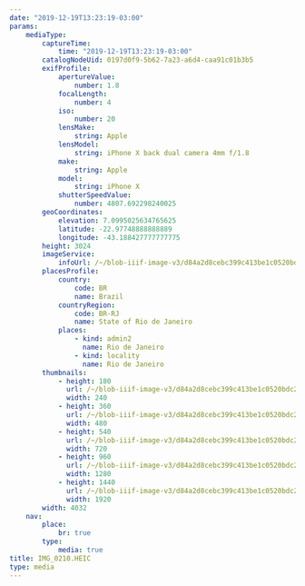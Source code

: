 ```yaml
---
date: "2019-12-19T13:23:19-03:00"
params:
    mediaType:
        captureTime:
            time: "2019-12-19T13:23:19-03:00"
        catalogNodeUid: 0197d0f9-5b62-7a23-a6d4-caa91c01b3b5
        exifProfile:
            apertureValue:
                number: 1.8
            focalLength:
                number: 4
            iso:
                number: 20
            lensMake:
                string: Apple
            lensModel:
                string: iPhone X back dual camera 4mm f/1.8
            make:
                string: Apple
            model:
                string: iPhone X
            shutterSpeedValue:
                number: 4807.692298240025
        geoCoordinates:
            elevation: 7.0995025634765625
            latitude: -22.97748888888889
            longitude: -43.188427777777775
        height: 3024
        imageService:
            infoUrl: /~/blob-iiif-image-v3/d84a2d8cebc399c413be1c0520bdc293481d97946912f231e37da86ed9e3205e/info.json
        placesProfile:
            country:
                code: BR
                name: Brazil
            countryRegion:
                code: BR-RJ
                name: State of Rio de Janeiro
            places:
                - kind: admin2
                  name: Rio de Janeiro
                - kind: locality
                  name: Rio de Janeiro
        thumbnails:
            - height: 180
              url: /~/blob-iiif-image-v3/d84a2d8cebc399c413be1c0520bdc293481d97946912f231e37da86ed9e3205e/full/240%2C180/0/default.jpg
              width: 240
            - height: 360
              url: /~/blob-iiif-image-v3/d84a2d8cebc399c413be1c0520bdc293481d97946912f231e37da86ed9e3205e/full/480%2C360/0/default.jpg
              width: 480
            - height: 540
              url: /~/blob-iiif-image-v3/d84a2d8cebc399c413be1c0520bdc293481d97946912f231e37da86ed9e3205e/full/720%2C540/0/default.jpg
              width: 720
            - height: 960
              url: /~/blob-iiif-image-v3/d84a2d8cebc399c413be1c0520bdc293481d97946912f231e37da86ed9e3205e/full/1280%2C960/0/default.jpg
              width: 1280
            - height: 1440
              url: /~/blob-iiif-image-v3/d84a2d8cebc399c413be1c0520bdc293481d97946912f231e37da86ed9e3205e/full/1920%2C1440/0/default.jpg
              width: 1920
        width: 4032
    nav:
        place:
            br: true
        type:
            media: true
title: IMG_0210.HEIC
type: media
---
```

